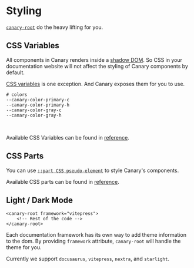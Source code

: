 # Styling

[`canary-root`](https://github.com/fastrepl/canary/blob/main/js/packages/web/src/components/canary-root.ts) do the heavy lifting for you.

## CSS Variables

All components in Canary renders inside a [shadow DOM](https://developer.mozilla.org/en/docs/Web/API/Web_components/Using_shadow_DOM). So CSS in your documentation website will not affect the styling of Canary components by default.

[CSS variables](https://developer.mozilla.org/en-US/docs/Web/CSS/Using_CSS_custom_properties) is one exception. And Canary exposes them for you to use.

```bash{2,3}
# colors
--canary-color-primary-c
--canary-color-primary-h
--canary-color-gray-c
--canary-color-gray-h
```

<script setup>
import Styling from "@components/Styling.vue";
</script>

<div class="flex flex-col items-center justify-center">
<Styling />
</div>

<br />

Available CSS Variables can be found in [reference](/docs/reference/components).

## CSS Parts

You can use [`::part CSS pseudo-element`](https://developer.mozilla.org/en-US/docs/Web/CSS/::part) to style Canary's components.

Available CSS parts can be found in [reference](/docs/reference/components).

## Light / Dark Mode

```html{1}
<canary-root framework="vitepress">
    <!-- Rest of the code -->
</canary-root>
```

Each documentation framework has its own way to add theme information to the dom. By providing `framework` attribute, `canary-root` will handle the theme for you.

Currently we support `docusaurus`, `vitepress`, `nextra`, and `starlight`.
